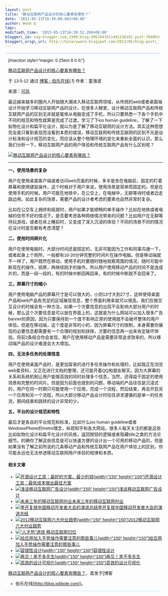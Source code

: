 ```yaml
--- 
layout: post 
title: "移动互联网产品设计的核心要素有哪些？" 
date: '2013-05-13T16:39:00.002+08:00' 
author: Wenh Q
tags:
modified\_time: '2013-05-13T16:39:52.260+08:00' 
blogger\_id: tag:blogger.com,1999:blog-4961947611491238191.post-7040019316430844520
blogger\_orig\_url: http://binaryware.blogspot.com/2013/05/blog-post\_13.html
---
```

<div
style="background-color: #c3d9ff; font-size: 1px !important; line-height: 0px !important; margin: 0px 2px; padding-top: 1px;">

</div>

<div
style="background-color: #c3d9ff; font-size: 1px !important; line-height: 0px !important; margin: 0px 2px; padding-top: 1px;">

</div>

<div
style="font-family: sans-serif; margin: 0px 10px; overflow: auto; width: 100%;">

 {#section style="margin: 0.25em 0 0 0;"}

<div>

[移动互联网产品设计的核心要素有哪些？](http://blog.jobbole.com/39539/?utm_source=rss&utm_medium=rss&utm_campaign=%25e7%25a7%25bb%25e5%258a%25a8%25e4%25ba%2592%25e8%2581%2594%25e7%25bd%2591%25e4%25ba%25a7%25e5%2593%2581%25e8%25ae%25be%25e8%25ae%25a1%25e7%259a%2584%25e6%25a0%25b8%25e5%25bf%2583%25e8%25a6%2581%25e7%25b4%25a0%25e6%259c%2589%25e5%2593%25aa%25e4%25ba%259b%25ef%25bc%259f)

</div>

<div style="margin-bottom: 0.5em;">

于 13-5-12 通过 [博客 - 伯乐在线](http://blog.jobbole.com/){.f}
作者：童海波

</div>



来源：[可风](http://hi.baidu.com/kefeng/item/59b152ef12ca463e585dd888)

最近越来越多的圈内人开始随大潮进入移动互联网领域，从传统的web或者桌面端设计开始学习移动互联网产品的设计。在很多人眼里，设计移动互联网产品和传统互联网产品的区别无非就是载体从电脑变成了手机，所以只要熟悉一下各个手机中不同的规范和特性就算是完成了过渡，学习了下ios human guideline，了解了一下拟物化设计和扁平化设计，就以为是了解了移动互联网的设计方法。其实这种思想完全是只看到表现而没看到本质的错误，移动互联网和传统互联网的区别不光是设计标准和设计规范的变化，而应该从整个物理环境的变化来重新全面的认识。那么我们分析一下，移动互联网产品的用户体验和传统互联网产品有什么区别呢？

[![移动互联网产品设计的核心要素有哪些？](http://blog.jobbole.com/wp-content/uploads/2013/05/0e2442a7d933c895e7301e3ed01373f08202002c.png "移动互联网产品设计的核心要素有哪些？")](http://blog.jobbole.com/wp-content/uploads/2013/05/0e2442a7d933c895e7301e3ed01373f08202002c.png "移动互联网产品设计的核心要素有哪些？")

****

**一，使用场景的复杂**

用户在使用桌面客户端或者访问web页面的时候，多半是坐在电脑前，固定的盯着屏幕和使用键鼠操作，这个时候对于用户来说，使用场景是简单而固定的。但是在使用手机的时候，用户可能在地铁中，在公交上，在电梯中，无聊等待时或者边走路边用。如此复杂的场景，需要产品的设计者考虑的要素也自然非常的复杂。

比如在公交车上拥挤和摇晃时，用户如果才能顺畅的单手操作？比如在地铁或者电梯的信号不好的情况下，是否要考虑各种网络情况带来的问题？比如用户在无聊等待玩游戏，或者在床上睡前时，又变成了深入沉浸的体验？不同的场景不同的情况在设计时是否都有考虑清楚？

**二，使用时间碎片化**

用户在使用电脑时，大部分时间还是固定的，无非可能因为工作和同事沟通一下，或者起身上个厕所，一般都有10-20分钟完整的时间片在操作电脑。但是移动端就不一样了，用户既然在移动，使用手机时要随时随地观察周围的情况，随时可能中断现在的操作，锁屏，再继续刚才的操作。所以用户使用移动产品的时间不是连成片的，而是一段一段的，有的时候中断回再回来，有的时候中断就不会回来了。

**三，屏幕尺寸的缩小**

用户使用电脑产品的屏幕尺寸是可以很大的，小则13寸大到27寸，这样使得桌面产品和web产品有充足的区域展现信息，整个界面利用率就可以很高。我们在做交互设计的时候会有一种方法，如果一个次要信息的出现不会影响大部分用户的时候，那么这个次要信息是可以放在界面上的，这就是为什么网站可以加入很多广告banner的原因，因为只要保持到一个度不影响正常的使用就不会破坏整体的用户体验。但是在移动端，这个度是非常的小的，因为屏幕尺寸的限制，本身需要你展现的必要信息都需要有一个合理的规划和抉择，次要的信息再一出来肯定破坏体验。将前2条结合你会发现，用户在使用移动产品是需要非常追求效率的，所以移动端产品的设计难道会大大增加。

**四，无法多任务的处理信息**

用户在使用桌面产品时，是更加容易的进行多任务操作和处理的，比如我正在浏览web查资料，又正在进行文档的整理，还可能开着QQ和朋友聊天。因为大屏幕的关系和系统机制让用户能够高效的同时处理多个信息，当然，还得益于固定的使用场景和完整的时间片。但是因为前面也提到的问题，移动端的产品往往是沉浸式的，用户在同一时期只可能使用一个应用，完成一个流程，然后结束，再去开启另一个应用和另一个流程，所以大部分移动产品设计时往往讲求遵循的是单一的任务流，期间结束和跳转的设计非常的少。

**五，平台的设计规范和特性**

最后才是各自的平台规范和标准，比如什么ios human guideline或者WindowsPhone的metro理念，纵观知乎和各大网站，很多人每天关注的都是这些比如拟物化设计和扁平化设计的风格，返回按钮的逻辑或者隐藏title之类的方法论细节。的确你了解这些信息是可以快速方便的设计出一个可用的移动产品的，但是如果没有了解之前所说的几条移动产品和传统互联网产品在用户体验上的区别，你可能永远也无法参透移动互联网用户体验的规律和本质。

#### 相关文章

-   [![开源设计工具：最好的方案，最少的钱](http://blog.jobbole.com/wp-content/uploads/2012/04/Open-Source-design-tools-Best-Solution-with-Minimal-Cost01-150x150.jpg){width="150"
    height="150"}](http://blog.jobbole.com/16596/)[开源设计工具：最低成本做出最佳方案](http://blog.jobbole.com/16596/)
-   [![浅谈移动互联网广告设计](http://blog.jobbole.com/wp-content/uploads/2012/02/On-the-mobile-Internet-advertising-design13-150x150.png){width="150"
    height="150"}](http://blog.jobbole.com/13819/)[浅谈移动互联网广告设计](http://blog.jobbole.com/13819/)
-   [![未来三年的移动互联网创业](http://blog.jobbole.com/wp-content/uploads/2011/11/Internet-logo.jpg)](http://blog.jobbole.com/8946/)[未来三年的移动互联网创业](http://blog.jobbole.com/8946/)
-   [![李开复就中国移动开发者大会的演讲总结](http://blog.jobbole.com/wp-content/plugins/wordpress-23-related-posts-plugin/static/thumbs/12.jpg)](http://blog.jobbole.com/283/)[李开复就中国移动开发者大会的演讲总结](http://blog.jobbole.com/283/)
-   [![2012移动互联网六大创业趋势](http://blog.jobbole.com/wp-content/uploads/2012/01/Six-mobile-Internet-business-trend6-150x150.jpg){width="150"
    height="150"}](http://blog.jobbole.com/11407/)[2012移动互联网六大创业趋势](http://blog.jobbole.com/11407/)
-   [![](http://blog.jobbole.com/wp-content/uploads/2011/10/Android-logo.jpg)](http://blog.jobbole.com/18839/)["人才热"退烧
    移动互联网归位](http://blog.jobbole.com/18839/)
-   [![给应用加入手势操作需要注意的那些事儿](http://blog.jobbole.com/wp-content/uploads/2013/04/9cfbdcafd31f818c3ce7695718c1e092-150x150.jpg){width="150"
    height="150"}](http://blog.jobbole.com/38621/)[给应用加入手势操作需要注意的那些事儿](http://blog.jobbole.com/38621/)
-   [![容错性设计](http://blog.jobbole.com/wp-content/uploads/2012/01/Fault-tolerance-design10-150x150.png){width="150"
    height="150"}](http://blog.jobbole.com/11280/)[容错性设计](http://blog.jobbole.com/11280/)
-   [![再见！差不多先生](http://blog.jobbole.com/wp-content/uploads/2011/12/1-150x150.png){width="150"
    height="150"}](http://blog.jobbole.com/9957/)[再见！差不多先生](http://blog.jobbole.com/9957/)
-   [![高效的设计可视化](http://blog.jobbole.com/wp-content/uploads/2012/05/Efficient-design-visualization3-150x150.png){width="150"
    height="150"}](http://blog.jobbole.com/19902/)[高效的设计可视化](http://blog.jobbole.com/19902/)

[移动互联网产品设计的核心要素有哪些？](http://blog.jobbole.com/39539/)，首发于[博客
- 伯乐在线](http://blog.jobbole.com/)。

</div>



<div
style="background-color: #c3d9ff; font-size: 1px !important; line-height: 0px !important; margin: 0px 2px; padding-top: 1px;">

</div>
